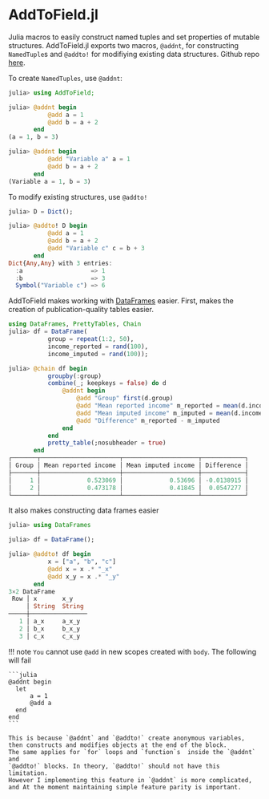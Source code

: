 # AddToField.jl

Julia macros to easily construct named tuples and set properties of mutable structures. AddToField.jl exports two macros, `@addnt`, for constructing `NamedTuple`s and `@addto!` for modifiying existing data structures. Github repo [here](https://github.com/pdeffebach/AddToField.jl).

To create `NamedTuples`, use `@addnt`:

```julia
julia> using AddToField;

julia> @addnt begin 
           @add a = 1
           @add b = a + 2
       end
(a = 1, b = 3)

julia> @addnt begin 
           @add "Variable a" a = 1
           @add b = a + 2
       end
(Variable a = 1, b = 3)
```

To modify existing structures, use `@addto!`

```julia
julia> D = Dict();

julia> @addto! D begin 
           @add a = 1
           @add b = a + 2
           @add "Variable c" c = b + 3
       end
Dict{Any,Any} with 3 entries:
  :a                   => 1
  :b                   => 3
  Symbol("Variable c") => 6
```


AddToField makes working with [DataFrames](https://github.com/JuliaData/DataFrames.jl)
easier. First, makes the creation of publication-quality tables easier. 

```julia
using DataFrames, PrettyTables, Chain
julia> df = DataFrame(
           group = repeat(1:2, 50),
           income_reported = rand(100),
           income_imputed = rand(100));

julia> @chain df begin 
           groupby(:group)
           combine(_; keepkeys = false) do d
               @addnt begin 
                   @add "Group" first(d.group)
                   @add "Mean reported income" m_reported = mean(d.income_reported)
                   @add "Mean imputed income" m_imputed = mean(d.income_imputed)
                   @add "Difference" m_reported - m_imputed
               end
           end
           pretty_table(;nosubheader = true)
       end
┌───────┬──────────────────────┬─────────────────────┬────────────┐
│ Group │ Mean reported income │ Mean imputed income │ Difference │
├───────┼──────────────────────┼─────────────────────┼────────────┤
│     1 │             0.523069 │             0.53696 │ -0.0138915 │
│     2 │             0.473178 │             0.41845 │  0.0547277 │
└───────┴──────────────────────┴─────────────────────┴────────────┘
```

It also makes constructing data frames easier


```julia
julia> using DataFrames

julia> df = DataFrame();

julia> @addto! df begin
           x = ["a", "b", "c"]
           @add x = x .* "_x"
           @add x_y = x .* "_y"
       end
3×2 DataFrame
 Row │ x       x_y    
     │ String  String 
─────┼────────────────
   1 │ a_x     a_x_y
   2 │ b_x     b_x_y
   3 │ c_x     c_x_y

```

!!! note
    `You` cannot use `@add` in new scopes created with
    `body`. The following will fail

    ```julia
    @addnt begin
      let
          a = 1
          @add a
      end
    end
    ```

    This is because `@addnt` and `@addto!` create anonymous variables,
    then constructs and modifies objects at the end of the block.
    The same applies for `for` loops and `function`s  inside the `@addnt` and 
    `@addto!` blocks. In theory, `@addto!` should not have this limitation. 
    However I implementing this feature in `@addnt` is more complicated, 
    and At the moment maintaining simple feature parity is important. 